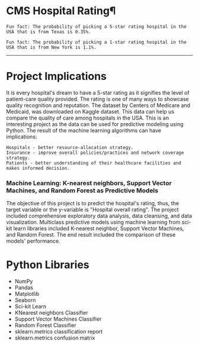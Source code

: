 # CMS Hospital Rating¶


	Fun fact: The probability of picking a 5-star rating hospital in the USA that is from Texas is 0.35%.
	
	Fun fact: The probability of picking a 1-star rating hospital in the USA that is from New York is 1.1%.
-----------------------------------------------------------------------------------------------------------------   

# Project Implications 
It is every hospital's dream to have a 5-star rating as it signifies the level of patient-care quality provided. The rating is one of many ways to showcase quality recognition and reputation. The dataset by Centers of Medicare and Medicaid, was downloaded on Kaggle dataset. This data can help us compare the quality of care among hospitals in the USA. This is an interesting project as the data can be used for predictive modeling using Python. The result of the machine learning algorithms can have implications:


	Hospitals - better resource-allocation strategy.
	Insurance - improve overall policies/practices and network coverage strategy.
	Patients - better understanding of their healthcare facilities and makes informed decision.



### Machine Learning: K-nearest neighbors, Support Vector Machines, and Random Forest as Predictive Models 
The objective of this project is to predict the hospital's rating, thus, the target variable or the y-variable is "Hospital overall rating". The project included comprehensive exploratory data analysis, data cleansing, and data visualization. Multiclass predictive models using machine learning from sci-kit learn libraries included K-nearest neighbor, Support Vector Machines, and Random Forest. The end result included the comparison of these models' performance.


# Python Libraries
* NumPy
* Pandas
* Matplotlib
* Seaborn
* Sci-kit Learn
* KNearest neighbors Classifier
* Support Vector Machines Classifier
* Random Forest Classifier
* sklearn.metrics classification report
* sklearn.metrics confusion matrix
